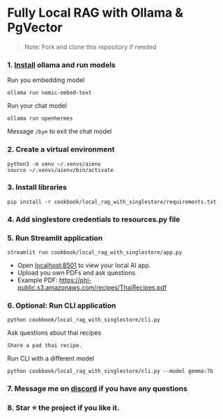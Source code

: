 # Fully Local RAG with Ollama & PgVector

> Note: Fork and clone this repository if needed

### 1. [Install](https://github.com/ollama/ollama?tab=readme-ov-file#macos) ollama and run models

Run you embedding model

```shell
ollama run nomic-embed-text
```

Run your chat model

```shell
ollama run openhermes
```

Message `/bye` to exit the chat model

### 2. Create a virtual environment

```shell
python3 -m venv ~/.venvs/aienv
source ~/.venvs/aienv/bin/activate
```

### 3. Install libraries

```shell
pip install -r cookbook/local_rag_with_singlestore/requirements.txt
```

### 4. Add singlestore credentials to resources.py file

### 5. Run Streamlit application

```shell
streamlit run cookbook/local_rag_with_singlestore/app.py
```

- Open [localhost:8501](http://localhost:8501) to view your local AI app.
- Upload you own PDFs and ask questions
- Example PDF: https://phi-public.s3.amazonaws.com/recipes/ThaiRecipes.pdf

### 6. Optional: Run CLI application

```shell
python cookbook/local_rag_with_singlestore/cli.py
```

Ask questions about thai recipes

```text
Share a pad thai recipe.
```

Run CLI with a different model

```shell
python cookbook/local_rag_with_singlestore/cli.py --model gemma:7b
```

### 7. Message me on [discord](https://discord.gg/4MtYHHrgA8) if you have any questions

### 8. Star ⭐️ the project if you like it.
